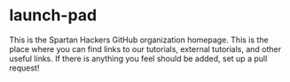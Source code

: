 launch-pad
==========

This is the Spartan Hackers GitHub organization homepage. This is the place where you can find links to our tutorials, external tutorials, and other useful links. If there is anything you feel should be added, set up a pull request!
